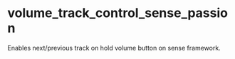 volume_track_control_sense_passion
==================================

Enables next/previous track on hold volume button on sense framework.